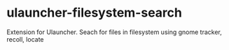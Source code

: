 # ulauncher-filesystem-search
Extension for Ulauncher. Seach for files in filesystem using gnome tracker, recoll, locate
